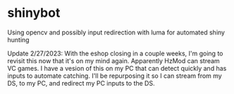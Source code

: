 # shinybot
Using opencv and possibly input redirection with luma for automated shiny hunting

Update 2/27/2023: With the eshop closing in a couple weeks, I'm going to revisit this now that it's on my mind again. Apparently HzMod can stream VC games. I have a vesion of this on my PC that can detect quickly and has inputs to automate catching. I'll be repurposing it so I can stream from my DS, to my PC, and redirect my PC inputs to the DS.
